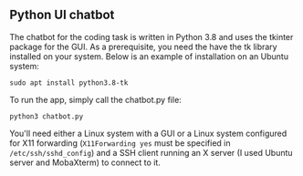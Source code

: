 ## Python UI chatbot

The chatbot for the coding task is written in Python 3.8 and uses the tkinter package for the GUI.  As a prerequisite, you need the have the tk library installed on your system.  Below is an example of installation on an Ubuntu system:

`sudo apt install python3.8-tk`

To run the app, simply call the chatbot.py file:

`python3 chatbot.py`

You'll need either a Linux system with a GUI or a Linux system configured for X11 forwarding (`X11Forwarding yes` must be specified in `/etc/ssh/sshd_config`) and a SSH client running an X server (I used Ubuntu server and MobaXterm) to connect to it.
